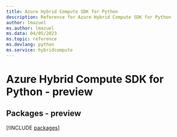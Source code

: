 ```yaml
---
title: Azure Hybrid Compute SDK for Python
description: Reference for Azure Hybrid Compute SDK for Python
author: lmazuel
ms.author: lmazuel
ms.data: 04/05/2023
ms.topic: reference
ms.devlang: python
ms.service: hybridcompute
---
```

# Azure Hybrid Compute SDK for Python - preview
## Packages - preview
[!INCLUDE [packages](hybrid-compute-index.md)]